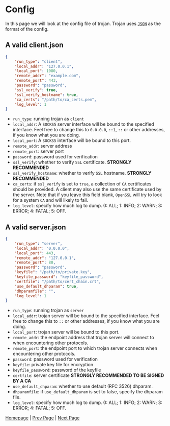 # Config

In this page we will look at the config file of trojan. Trojan uses [`JSON`](https://en.wikipedia.org/wiki/JSON) as the format of the config.

## A valid client.json

```json
{
    "run_type": "client",
    "local_addr": "127.0.0.1",
    "local_port": 1080,
    "remote_addr": "example.com",
    "remote_port": 443,
    "password": "password",
    "ssl_verify": true,
    "ssl_verify_hostname": true,
    "ca_certs": "/path/to/ca_certs.pem",
    "log_level": 1
}
```

- `run_type`: running trojan as `client`
- `local_addr`: A `SOCKS5` server interface will be bound to the specified interface. Feel free to change this to ``0.0.0.0``, ``::1``, ``::`` or other addresses, if you know what you are doing.
- `local_port`: A `SOCKS5` interface will be bound to this port.
- `remote_addr`: server address
- `remote_port`: server port
- `password`: password used for verification
- `ssl_verify`: whether to verify `SSL` certificate. **STRONGLY RECOMMENDED**
- `ssl_verify_hostname`: whether to verify `SSL` hostname. **STRONGLY RECOMMENDED**
- `ca_certs`: if `ssl_verify` is set to `true`, a collection of `CA` certificates should be provided. A client may also use the same certificate used by the server. Note that if you leave this field blank, `OpenSSL` will try to look for a system `CA` and will likely to fail.
- `log_level`: specify how much log to dump. 0: ALL; 1: INFO; 2: WARN; 3: ERROR; 4: FATAL; 5: OFF.

## A valid server.json

```json
{
    "run_type": "server",
    "local_addr": "0.0.0.0",
    "local_port": 443,
    "remote_addr": "127.0.0.1",
    "remote_port": 80,
    "password": "password",
    "keyfile": "/path/to/private.key",
    "keyfile_password": "keyfile_password",
    "certfile": "/path/to/cert_chain.crt",
    "use_default_dhparam": true,
    "dhparamfile": "",
    "log_level": 1
}
```

- `run_type`: running trojan as `server`
- `local_addr`: trojan server will be bound to the specified interface. Feel free to change this to `::` or other addresses, if you know what you are doing.
- `local_port`: trojan server will be bound to this port.
- `remote_addr`: the endpoint address that trojan server will connect to when encountering other protocols.
- `remote_port`: the endpoint port to which trojan server connects when encountering other protocols.
- `password`: password used for verification
- `keyfile`: private key file for encryption
- `keyfile_password`: password of the keyfile
- `certfile`: server certificate **STRONGLY RECOMMENDED TO BE SIGNED BY A CA**
- `use_default_dhparam`: whether to use default (RFC 3526) dhparam.
- `dhparamfile`: if `use_default_dhparam` is set to false, specify the dhparam file.
- `log_level`: specify how much log to dump. 0: ALL; 1: INFO; 2: WARN; 3: ERROR; 4: FATAL; 5: OFF.

[Homepage](.) | [Prev Page](protocol) | [Next Page](compile)
